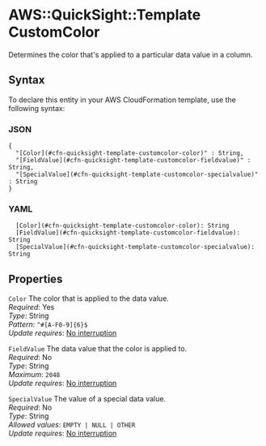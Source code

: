 # AWS::QuickSight::Template CustomColor<a name="aws-properties-quicksight-template-customcolor"></a>

Determines the color that's applied to a particular data value in a column\.

## Syntax<a name="aws-properties-quicksight-template-customcolor-syntax"></a>

To declare this entity in your AWS CloudFormation template, use the following syntax:

### JSON<a name="aws-properties-quicksight-template-customcolor-syntax.json"></a>

```
{
  "[Color](#cfn-quicksight-template-customcolor-color)" : String,
  "[FieldValue](#cfn-quicksight-template-customcolor-fieldvalue)" : String,
  "[SpecialValue](#cfn-quicksight-template-customcolor-specialvalue)" : String
}
```

### YAML<a name="aws-properties-quicksight-template-customcolor-syntax.yaml"></a>

```
  [Color](#cfn-quicksight-template-customcolor-color): String
  [FieldValue](#cfn-quicksight-template-customcolor-fieldvalue): String
  [SpecialValue](#cfn-quicksight-template-customcolor-specialvalue): String
```

## Properties<a name="aws-properties-quicksight-template-customcolor-properties"></a>

`Color`  <a name="cfn-quicksight-template-customcolor-color"></a>
The color that is applied to the data value\.  
*Required*: Yes  
*Type*: String  
*Pattern*: `^#[A-F0-9]{6}$`  
*Update requires*: [No interruption](https://docs.aws.amazon.com/AWSCloudFormation/latest/UserGuide/using-cfn-updating-stacks-update-behaviors.html#update-no-interrupt)

`FieldValue`  <a name="cfn-quicksight-template-customcolor-fieldvalue"></a>
The data value that the color is applied to\.  
*Required*: No  
*Type*: String  
*Maximum*: `2048`  
*Update requires*: [No interruption](https://docs.aws.amazon.com/AWSCloudFormation/latest/UserGuide/using-cfn-updating-stacks-update-behaviors.html#update-no-interrupt)

`SpecialValue`  <a name="cfn-quicksight-template-customcolor-specialvalue"></a>
The value of a special data value\.  
*Required*: No  
*Type*: String  
*Allowed values*: `EMPTY | NULL | OTHER`  
*Update requires*: [No interruption](https://docs.aws.amazon.com/AWSCloudFormation/latest/UserGuide/using-cfn-updating-stacks-update-behaviors.html#update-no-interrupt)